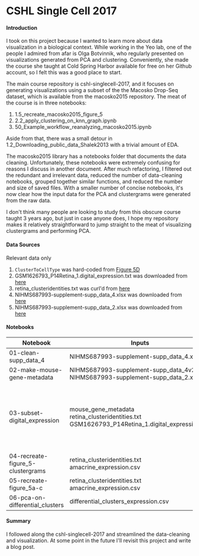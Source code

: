 # CSHL Single Cell 2017



#### Introduction

I took on this project because I wanted to learn more about data visualization in a biological context. While working in the Yeo lab, one of the people I admired from afar is Olga Botvinnik, who regularly presented on visualizations generated from PCA and clustering. Conveniently, she made the course she taught at Cold Spring Harbor available for free on her Github account, so I felt this was a good place to start.

The main course repository is cshl-singlecell-2017, and it focuses on generating visualizations using a subset of the the Macosko Drop-Seq dataset, which is available from the macosko2015 repository. The meat of the course is in three notebooks:

1. 1.5_recreate_macosko2015_figure_5
2. 2.2_apply_clustering_on_knn_graph.ipynb
3. 50_Example_workflow_reanalyzing_macosko2015.ipynb

Aside from that, there was a small detour in 1.2_Downloading_public_data_Shalek2013 with a trivial amount of EDA.

The macosko2015 library has a notebooks folder that documents the data cleaning. Unfortunately, these notebooks were extremely confusing for reasons I discuss in another document. After much refactoring, I filtered out the redundant and irrelevant data, reduced the number of data-cleaning notebooks, grouped together similar functions, and reduced the number and size of saved files. With a smaller number of concise notebooks, it's now clear how the input data for the PCA and clustergrams were generated from the raw data.

I don't think many people are looking to study from this obscure course taught 3 years ago, but just in case anyone does, I hope my repository makes it relatively straightforward to jump straight to the meat of visualizing clustergrams and performing PCA.



#### Data Sources

Relevant data only

1. `ClusterToCellType` was hard-coded from [Figure 5D](https://www.ncbi.nlm.nih.gov/pmc/articles/PMC4481139/figure/F5/)
2. GSM1626793_P14Retina_1.digital_expression.txt was downloaded from [here](https://www.ncbi.nlm.nih.gov/geo/query/acc.cgi?acc=GSE63472)
3. retina_clusteridentities.txt was curl'd from [here](http://mccarrolllab.org/wp-content/uploads/2015/05/retina_clusteridentities.txt)
4. NIHMS687993-supplement-supp_data_4.xlsx was downloaded from [here](https://www.ncbi.nlm.nih.gov/pmc/articles/PMC4481139/)
5. NIHMS687993-supplement-supp_data_2.xlsx was downloaded from [here](https://www.ncbi.nlm.nih.gov/pmc/articles/PMC4481139/)



#### Notebooks

| Notebook                          | Inputs                                                       | Outputs                                                      |
| --------------------------------- | ------------------------------------------------------------ | ------------------------------------------------------------ |
| 01-clean-supp_data_4              | NIHMS687993-supplement-supp_data_4.xlsx                      | NIHMS687993-supplement-supp_data_4v2.xlsx                    |
| 02-make-mouse-gene-metadata       | NIHMS687993-supplement-supp_data_4v2.csv<br />NIHMS687993-supplement-supp_data_2.xlsx | mouse_gene_metadata.csv                                      |
| 03-subset-digital_expression      | mouse_gene_metadata<br />retina_clusteridentities.txt<br />GSM1626793_P14Retina_1.digital_expression.txt, | big_clusters_expression.csv<br />big_clusters_cell_metadata.csv<br />big_clusters_gene_metadata.csv<br />amacrine_expression.csv<br />amacrine_cell_metadata.csv<br />amacrine_gene_metadata.csv<br />differential_expression.csv<br />differential_cell_metadata.csv<br />differential_gene_metadata.csv |
| 04-recreate-figure_5-clustergrams | retina_clusteridentities.txt<br />amacrine_expression.csv    | clustergrams figures                                         |
| 05-recreate-figure_5a-c           | retina_clusteridentities.txt<br />amacrine_expression.csv    | figures                                                      |
| 06-pca-on-differential_clusters   | differential_clusters_expression.csv                         | differential_clusters_lowrank.csv<br />differential_clusters_sparse.csv |



#### Summary

I followed along the cshl-singlecell-2017 and streamlined the data-cleaning and visualization. At some point in the future I'll revisit this project and write a blog post.